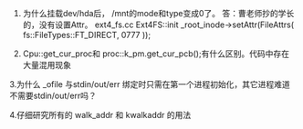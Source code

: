 1. 为什么挂载dev/hda后， /mnt的mode和type变成0了。
    答：曹老师抄的学长的，没有设置Attr。
    ext4_fs.cc Ext4FS::init
    _root_inode->setAttr(FileAttrs( fs::FileTypes::FT_DIRECT, 0777 ));

2. Cpu::get_cur_proc和 proc::k_pm.get_cur_pcb();有什么区别。代码中存在大量混用现象


3.为什么 _ofile 与stdin/out/err 绑定时只需在第一个进程初始化，其它进程难道不需要stdin/out/err吗？

4.仔细研究所有的 walk_addr 和 kwalkaddr 的用法